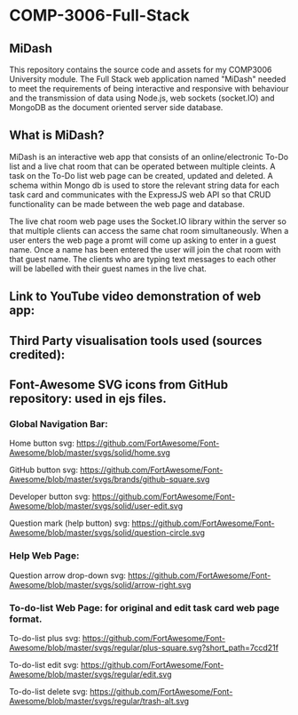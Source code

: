 # COMP-3006-Full-Stack

## MiDash

This repository contains the source code and assets for my COMP3006 University module. The Full Stack web application named "MiDash" needed to meet the requirements of being interactive and responsive with behaviour and the transmission of data using Node.js, web sockets (socket.IO) and MongoDB as the document oriented server side database. 

## What is MiDash?

MiDash is an interactive web app that consists of an online/electronic To-Do list and a live chat room that can be operated between multiple cleints. A task on the To-Do list web page can be created, updated and deleted. A schema within Mongo db is used to store the relevant string data for each task card and communicates with the ExpressJS web API so that CRUD functionality can be made between the web page and database.

The live chat room web page uses the Socket.IO library within the server so that multiple clients can access the same chat room simultaneously. When a user enters the web page a promt will come up asking to enter in a guest name. Once a name has been entered the user will join the chat room with that guest name. The clients who are typing text messages to each other will be labelled with their guest names in the live chat. 

## Link to YouTube video demonstration of web app:



## Third Party visualisation tools used (sources credited):

## Font-Awesome SVG icons from GitHub repository: used in ejs files.

### Global Navigation Bar:
Home button svg: https://github.com/FortAwesome/Font-Awesome/blob/master/svgs/solid/home.svg

GitHub button svg: https://github.com/FortAwesome/Font-Awesome/blob/master/svgs/brands/github-square.svg

Developer button svg: https://github.com/FortAwesome/Font-Awesome/blob/master/svgs/solid/user-edit.svg

Question mark (help button) svg: https://github.com/FortAwesome/Font-Awesome/blob/master/svgs/solid/question-circle.svg


### Help Web Page:
Question arrow drop-down svg: https://github.com/FortAwesome/Font-Awesome/blob/master/svgs/solid/arrow-right.svg


### To-do-list Web Page: for original and edit task card web page format.
To-do-list plus svg: https://github.com/FortAwesome/Font-Awesome/blob/master/svgs/regular/plus-square.svg?short_path=7ccd21f

To-do-list edit svg: https://github.com/FortAwesome/Font-Awesome/blob/master/svgs/regular/edit.svg

To-do-list delete svg: https://github.com/FortAwesome/Font-Awesome/blob/master/svgs/regular/trash-alt.svg
